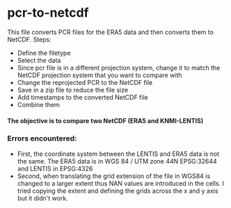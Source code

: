 # pcr-to-netcdf
 This file converts PCR files for the ERA5 data and then converts them to NetCDF. 
 Steps:
* Define the filetype
* Select the data
* Since pcr file is in a different projection system, change it to match the NetCDF projection system that you want to compare with
* Change the reprojected PCR to the NetCDF file
* Save in a zip file to reduce the file size
* Add timestamps to the converted NetCDF file
* Combine them
 
#### The objective is to compare two NetCDF (ERA5 and KNMI-LENTIS)


 








### Errors encountered:
* First, the coordinate system between the LENTIS and ERA5 data is not the same. The ERA5 data is in WGS 84 / UTM zone 44N EPSG:32644 and LENTIS in EPSG:4326
* Second, when translating the grid extension of the file in WGS84 is changed to a larger extent thus NAN values are introduced in the cells. I tried copying the extent and defining the grids across the x and y axis but it didn't work.
